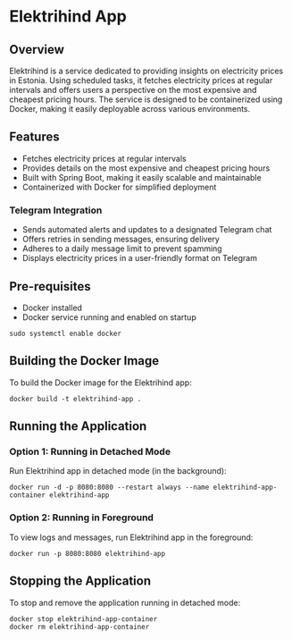 # Elektrihind App

## Overview

Elektrihind is a service dedicated to providing insights on electricity prices in Estonia. Using scheduled tasks, it
fetches electricity prices at regular intervals and offers users a perspective on the most expensive and cheapest
pricing hours. The service is designed to be containerized using Docker, making it easily deployable across various
environments.

## Features

* Fetches electricity prices at regular intervals
* Provides details on the most expensive and cheapest pricing hours
* Built with Spring Boot, making it easily scalable and maintainable
* Containerized with Docker for simplified deployment

### Telegram Integration

* Sends automated alerts and updates to a designated Telegram chat
* Offers retries in sending messages, ensuring delivery
* Adheres to a daily message limit to prevent spamming
* Displays electricity prices in a user-friendly format on Telegram

## Pre-requisites

* Docker installed
* Docker service running and enabled on startup

```
sudo systemctl enable docker
```

## Building the Docker Image

To build the Docker image for the Elektrihind app:

```
docker build -t elektrihind-app .
```

## Running the Application

### Option 1: Running in Detached Mode

Run Elektrihind app in detached mode (in the background):

```
docker run -d -p 8080:8080 --restart always --name elektrihind-app-container elektrihind-app
```

### Option 2: Running in Foreground

To view logs and messages, run Elektrihind app in the foreground:

```
docker run -p 8080:8080 elektrihind-app
```

## Stopping the Application

To stop and remove the application running in detached mode:

```
docker stop elektrihind-app-container
docker rm elektrihind-app-container
```
